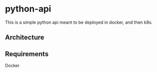 # python-api
This is a simple python api meant to be deployed in docker, and then k8s. 

## Architecture

## Requirements
Docker
